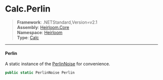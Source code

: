 # Calc.Perlin

> **Framework**: .NETStandard,Version=v2.1  
> **Assembly**: [Heirloom.Core][0]  
> **Namespace**: [Heirloom][0]  
> **Type**: [Calc][1]

--------------------------------------------------------------------------------

#### Perlin

A static instance of the [PerlinNoise][2] for convenience.

```cs
public static PerlinNoise Perlin
```

[0]: ../Heirloom.Core.md
[1]: Heirloom.Calc.md
[2]: Heirloom.PerlinNoise.md
